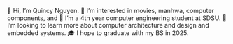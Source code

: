 👋 Hi, I’m Quincy Nguyen.
👀 I’m interested in movies, manhwa, computer components, and 
🌱 I’m a 4th year computer engineering student at SDSU.
💞️ I’m looking to learn more about computer architecture and design and embedded systems.
🎓 I hope to graduate with my BS in 2025.
